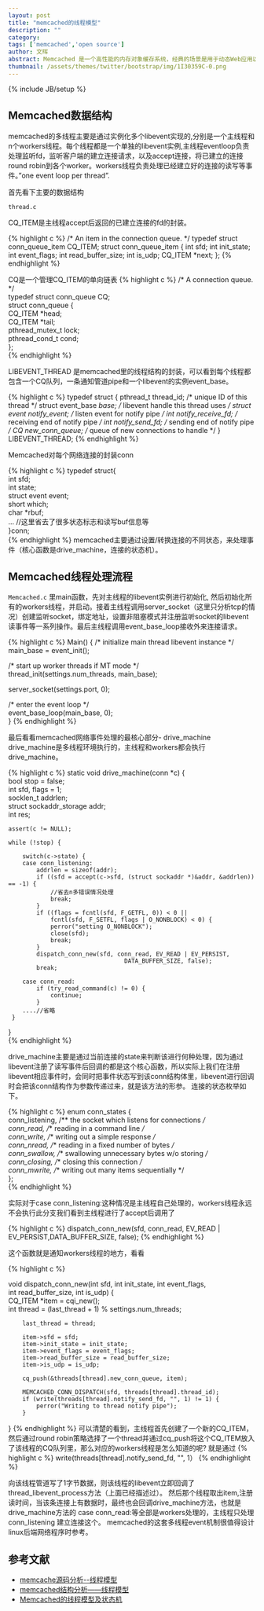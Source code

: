 ```yaml
---
layout: post
title: "memcached的线程模型"
description: ""
category: 
tags: ['memcached','open source']
author: 文晖
abstract: Memcached 是一个高性能的内存对象缓存系统，经典的场景是用于动态Web应用以减轻数据库负载。它通过在内存中缓存数据和对象来减少读取数据库的次数，从而提高动态、数据库驱动网站的速度。这里简要介绍一下memcached的线程模型。
thumbnail: /assets/themes/twitter/bootstrap/img/1I30359C-0.png
---
```

{% include JB/setup %}


## Memcached数据结构
memcached的多线程主要是通过实例化多个libevent实现的,分别是一个主线程和n个workers线程。每个线程都是一个单独的libevent实例,主线程eventloop负责处理监听fd，监听客户端的建立连接请求，以及accept连接，将已建立的连接round robin到各个worker。workers线程负责处理已经建立好的连接的读写等事件。”one event loop per thread”.


首先看下主要的数据结构

`thread.c`

CQ_ITEM是主线程accept后返回的已建立连接的fd的封装。

{% highlight c %}
/* An item in the connection queue. */
typedef struct conn_queue_item CQ_ITEM;
struct conn_queue_item {
    int     sfd;
    int     init_state;
    int     event_flags;
    int     read_buffer_size;
    int     is_udp;
    CQ_ITEM *next;
};
{% endhighlight %}


CQ是一个管理CQ_ITEM的单向链表
{% highlight c %}
/* A connection queue. */  
typedef struct conn_queue CQ;  
struct conn_queue {  
    CQ_ITEM *head;  
    CQ_ITEM *tail;  
    pthread_mutex_t lock;  
    pthread_cond_t  cond;  
};  
{% endhighlight %}


LIBEVENT_THREAD 是memcached里的线程结构的封装，可以看到每个线程都包含一个CQ队列，一条通知管道pipe和一个libevent的实例event_base。

{% highlight c %}
typedef struct {
    pthread_t thread_id;        /* unique ID of this thread */
    struct event_base *base;    /* libevent handle this thread uses */
    struct event notify_event;  /* listen event for notify pipe */
    int notify_receive_fd;      /* receiving end of notify pipe */
    int notify_send_fd;         /* sending end of notify pipe */
    CQ  new_conn_queue;         /* queue of new connections to handle */
} LIBEVENT_THREAD;
{% endhighlight %}

Memcached对每个网络连接的封装conn

{% highlight c %}
    typedef struct{  
      int sfd;  
      int state;  
      struct event event;  
      short which;  
      char *rbuf;  
      ... //这里省去了很多状态标志和读写buf信息等  
    }conn;  
{% endhighlight %}
memcached主要通过设置/转换连接的不同状态，来处理事件（核心函数是drive_machine，连接的状态机）。

## Memcached线程处理流程

`Memcached.c`
里main函数，先对主线程的libevent实例进行初始化, 然后初始化所有的workers线程，并启动。接着主线程调用server_socket（这里只分析tcp的情况）创建监听socket，绑定地址，设置非阻塞模式并注册监听socket的libevent 读事件等一系列操作。最后主线程调用event_base_loop接收外来连接请求。

{% highlight c %}
Main() {
/* initialize main thread libevent instance */  
     main_base = event_init();  
   
/* start up worker threads if MT mode */  
thread_init(settings.num_threads, main_base);   

server_socket(settings.port, 0);

/* enter the event loop */  
event_base_loop(main_base, 0);  
}
{% endhighlight %}

最后看看memcached网络事件处理的最核心部分- drive_machine
drive_machine是多线程环境执行的，主线程和workers都会执行drive_machine。

{% highlight c %}
static void drive_machine(conn *c) {  
    bool stop = false;  
    int sfd, flags = 1;  
    socklen_t addrlen;  
    struct sockaddr_storage addr;  
    int res;  
  
    assert(c != NULL);  
  
    while (!stop) {  
  
        switch(c->state) {  
        case conn_listening:  
            addrlen = sizeof(addr);  
            if ((sfd = accept(c->sfd, (struct sockaddr *)&addr, &addrlen)) == -1) {  
                //省去n多错误情况处理  
                break;  
            }  
            if ((flags = fcntl(sfd, F_GETFL, 0)) < 0 ||  
                fcntl(sfd, F_SETFL, flags | O_NONBLOCK) < 0) {  
                perror("setting O_NONBLOCK");  
                close(sfd);  
                break;  
            }  
            dispatch_conn_new(sfd, conn_read, EV_READ | EV_PERSIST,  
                                     DATA_BUFFER_SIZE, false);  
            break;  
  
        case conn_read:  
            if (try_read_command(c) != 0) {  
                continue;  
            }  
        ....//省略  
     }       
 }  
{% endhighlight %}

drive_machine主要是通过当前连接的state来判断该进行何种处理，因为通过libevent注册了读写事件后回调的都是这个核心函数，所以实际上我们在注册libevent相应事件时，会同时把事件状态写到该conn结构体里，libevent进行回调时会把该conn结构作为参数传递过来，就是该方法的形参。
连接的状态枚举如下。

{% highlight c %}
    enum conn_states {  
        conn_listening,  /** the socket which listens for connections */  
        conn_read,       /** reading in a command line */  
        conn_write,      /** writing out a simple response */  
        conn_nread,      /** reading in a fixed number of bytes */  
        conn_swallow,    /** swallowing unnecessary bytes w/o storing */  
        conn_closing,    /** closing this connection */  
        conn_mwrite,     /** writing out many items sequentially */  
    };  
{% endhighlight %}

实际对于case conn_listening:这种情况是主线程自己处理的，workers线程永远不会执行此分支我们看到主线程进行了accept后调用了


{% highlight c %}
dispatch_conn_new(sfd, conn_read, EV_READ | EV_PERSIST,DATA_BUFFER_SIZE, false);
{% endhighlight %}

这个函数就是通知workers线程的地方，看看

{% highlight c %}

void dispatch_conn_new(int sfd, int init_state, int event_flags,  
                           int read_buffer_size, int is_udp) {  
        CQ_ITEM *item = cqi_new();  
        int thread = (last_thread + 1) % settings.num_threads;  
      
        last_thread = thread;  
      
        item->sfd = sfd;  
        item->init_state = init_state;  
        item->event_flags = event_flags;  
        item->read_buffer_size = read_buffer_size;  
        item->is_udp = is_udp;  
      
        cq_push(&threads[thread].new_conn_queue, item);  
      
        MEMCACHED_CONN_DISPATCH(sfd, threads[thread].thread_id);  
        if (write(threads[thread].notify_send_fd, "", 1) != 1) {  
            perror("Writing to thread notify pipe");  
        }  
} 
{% endhighlight %}
可以清楚的看到，主线程首先创建了一个新的CQ_ITEM，然后通过round robin策略选择了一个thread并通过cq_push将这个CQ_ITEM放入了该线程的CQ队列里，那么对应的workers线程是怎么知道的呢?
就是通过
{% highlight c %}
write(threads[thread].notify_send_fd, "", 1）
{% endhighlight %}

向该线程管道写了1字节数据，则该线程的libevent立即回调了thread_libevent_process方法（上面已经描述过）。
然后那个线程取出item,注册读时间，当该条连接上有数据时，最终也会回调drive_machine方法，也就是drive_machine方法的 case conn_read:等全部是workers处理的，主线程只处理conn_listening 建立连接这个。
memcached的这套多线程event机制很值得设计linux后端网络程序时参考。

## 参考文献
* [memcache源码分析--线程模型](http://www.iteye.com/topic/344172)
* [memcached结构分析——线程模型](http://blog.csdn.net/bokee/article/details/6670550)
* [Memcached的线程模型及状态机](http://basiccoder.com/thread-model-and-state-machine-of-memcached.html)


